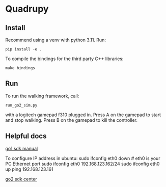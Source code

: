 # Quadrupy

## Install
Recommend using a venv with python 3.11. Run:
```
pip install -e .
```

To compile the bindings for the third party C++ libraries:
```
make bindings
```

## Run 

To run the walking framework, call:
```
run_go2_sim.py
```
with a logitech gamepad f310 plugged in. Press A on the gamepad to start and stop walking. Press B on the gamepad to kill the controller.

## Helpful docs

[go1 sdk manual](https://docs.trossenrobotics.com/unitree_go1_docs/_downloads/7a5296f31f42c1c274387504531932ba/go1_unitree_legged_sdk_manual.pdf)

To configure IP address in ubuntu:
sudo ifconfig eth0 down # eth0 is your PC Ethernet port
sudo ifconfig eth0 192.168.123.162/24
sudo ifconfig eth0 up
ping 192.168.123.161

[go2 sdk center](https://support.unitree.com/home/en/developer)
